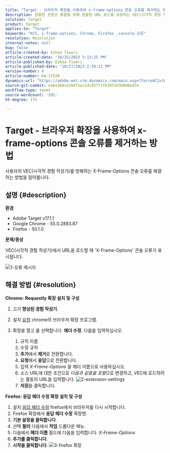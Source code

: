 ```yaml
---
title: "Target - 브라우저 확장을 사용하여 x-frame-options 콘솔 오류를 제거하는 방법"
description: 원활한 컨텐츠 통합을 위해 원활한 URL 로드를 보장하는 VEC(시각적 경험 작성기)의 X-Frame-Options 오류를 해결하는 방법에 대해 알아봅니다.
solution: Target
product: Target
applies-to: "Target"
keywords: "KCS, x-frame-options, Chrome, Firefox ,console 오류"
resolution: Resolution
internal-notes: null
bug: false
article-created-by: Eshaa Tiwari
article-created-date: "10/25/2023 5:13:25 PM"
article-published-by: Eshaa Tiwari
article-published-date: "10/27/2023 2:39:12 PM"
version-number: 4
article-number: KA-17520
dynamics-url: "https://adobe-ent.crm.dynamics.com/main.aspx?forceUCI=1&pagetype=entityrecord&etn=knowledgearticle&id=d11f76cc-5973-ee11-9ae7-6045bd0063aa"
source-git-commit: ea8a360ce356f1ec2dc45771fb3df2d308d9ed7e
workflow-type: tm+mt
source-wordcount: '291'
ht-degree: 17%

---
```


# Target - 브라우저 확장을 사용하여 x-frame-options 콘솔 오류를 제거하는 방법


사용자의 VEC(시각적 경험 작성기)를 방해하는 X-Frame-Options 콘솔 오류를 해결하는 방법을 알아봅니다.

## 설명 {#description}


<b>환경</b>

- Adobe Target v17.1.1
- Google Chrome - 55.0.2883.87
- Firefox - 50.1.0


<b>문제/증상</b>

VEC(시각적 경험 작성기)에서 URL을 로드할 때 &#39;X-Frame-Options&#39; 콘솔 오류가 표시됩니다.

![1-오류 메시지](https://helpx.adobe.com/content/dam/help/en/target/kb/how-to-use-a-browser-extension-to-remove-x-frame-options-console/jcr%3acontent/main-pars/image/1-errormessage.jpg "1-오류 메시지")


## 해결 방법 {#resolution}


<b>Chrome: Requestly 확장 설치 및 구성</b>

1. 끄기 <b>향상된 경험 작성기</b>.
2. 설치 [요청](https://chrome.google.com/webstore/detail/requestly/mdnleldcmiljblolnjhpnblkcekpdkpa?hl=en) chrome의 브라우저 확장 프로그램.
3. 확장을 열고 를 선택합니다. <b>헤더 수정</b>. 다음을 입력하십시오.

   1. 규칙 이름
   2. 수정 규칙
   3. <b>추가</b>에서 <b>제거</b>로 전환합니다.
   4. <b>요청</b>에서 <b>응답</b>으로 전환합니다.
   5. 입력 *X-Frame-Options* 을 헤더 이름으로 사용하십시오.
   6. 소스 URL에 대한 조건으로 *다음과 같음을 포함*으로 변경하고, VEC에 로드하려는 활동의 URL을 입력합니다.
      ![2-extension-settings](https://helpx.adobe.com/content/dam/help/en/target/kb/how-to-use-a-browser-extension-to-remove-x-frame-options-console/jcr%3acontent/main-pars/procedure/proc_par/step_2/step_par/image/2-extension-settings.png "2-extension-settings")
   7. <b>저장</b>을 클릭합니다.


<b>Firefox: 응답 헤더 수정 확장 설치 및 구성</b>

1. 설치 [응답 헤더 수정](https://addons.mozilla.org/en-US/firefox/addon/modheader-firefox/) firefox에서 브라우저를 다시 시작합니다.
2. Firefox 확장에서 <b>응답 헤더 수정</b> 확장명.
3. <b>기본 설정을 클릭합니다</b>.
4. 선택 <b>필터</b> 다음에서 <b>작업</b> 드롭다운 메뉴.
5. 다음에서 <b>헤더 이름</b> 필드에 다음을 입력합니다. *X-Frame-Options*
6. <b>추가를 클릭합니다</b>.
7. <b>시작을 클릭합니다</b>.
   ![3-firefox 확장](https://helpx.adobe.com/content/dam/help/en/target/kb/how-to-use-a-browser-extension-to-remove-x-frame-options-console/jcr%3acontent/main-pars/procedure_1532616470/proc_par/step_1817832849/step_par/image/3-firefox-extension.png "3-firefox 확장")

